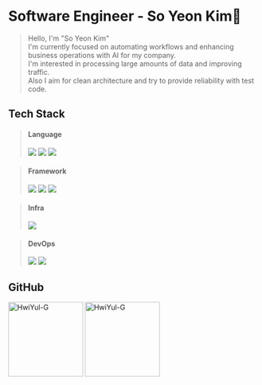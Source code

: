 # Software Engineer - So Yeon Kim👋
> Hello, I'm "So Yeon Kim" <br>
> I'm currently focused on automating workflows and enhancing business operations with AI for my company. </br>
> I'm interested in processing large amounts of data and improving traffic.</br>
> Also I aim for clean architecture and try to provide reliability with test code.

## Tech Stack

> #### Language
> <img src="https://img.shields.io/badge/Java-ED8B00?style=flat-square&logo=openjdk&logoColor=white"/>
> <img src="https://img.shields.io/badge/Kotlin-7F52FF?style=flat-square&logo=Kotlin&logoColor=white"/>
> <img src="https://img.shields.io/badge/Python-3776AB?style=flat-square&logo=python&logoColor=white"/>

> #### Framework
> <img src="http://img.shields.io/badge/Spring-COLOR?style=flat-square&logo=Spring&logoColor=white&color=6DB33F" />
> <img src="http://img.shields.io/badge/SpringBoot-COLOR?style=flat-square&logo=SpringBoot&logoColor=white&color=6DB33F" />
> <img src="https://img.shields.io/badge/Apache%20Airflow-017CEE?style=flat-square&logo=Apache%20Airflow&logoColor=white" />

> #### Infra
> <img src="https://img.shields.io/badge/Microsoft_Azure-0078D4?style=flat-square&logo=microsoft-azure&logoColor=white" />

> #### DevOps
> <img src="https://img.shields.io/badge/github%20actions-%232671E5.svg?style=flat-square&logo=githubactions&logoColor=white" />
> <img src="https://img.shields.io/badge/Docker-2496ED?style=flat-square&logo=Docker&logoColor=white"/>

## GitHub
<div>
  <img src="https://github-readme-stats.vercel.app/api?username=HwiYul-G&show_icons=true&theme=radical" alt="HwiYul-G" height="150" align="center"/>
  <img src="https://github-readme-stats.vercel.app/api/top-langs?username=HwiYul-G&show_icons=true&locale=en&layout=compact&theme=dark" alt="HwiYul-G" height=150" align="center"/>
</div>


